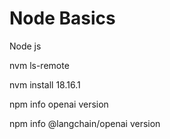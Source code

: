 # Node Basics
 Node js

nvm ls-remote

nvm install 18.16.1

npm info openai version

npm info @langchain/openai version

